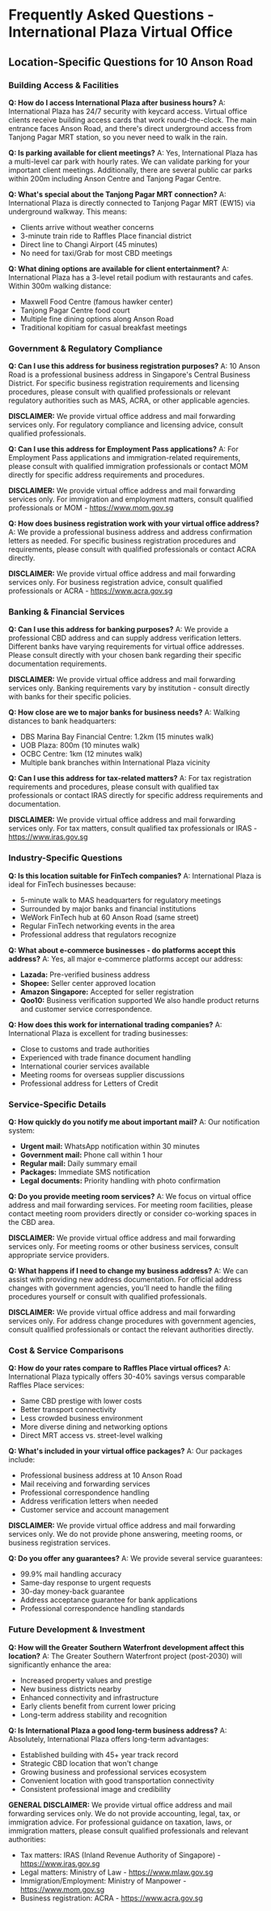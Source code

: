# Frequently Asked Questions - International Plaza Virtual Office

<script type="application/ld+json">
{
  "@context": "https://schema.org",
  "@type": "FAQPage",
  "mainEntity": [
    {
      "@type": "Question",
      "name": "How do I access International Plaza after business hours?",
      "acceptedAnswer": {
        "@type": "Answer",
        "text": "International Plaza has 24/7 security with keycard access. Virtual office clients receive building access cards that work round-the-clock. The main entrance faces Anson Road, and there's direct underground access from Tanjong Pagar MRT station."
      }
    },
    {
      "@type": "Question",
      "name": "Is parking available for client meetings?",
      "acceptedAnswer": {
        "@type": "Answer",
        "text": "Yes, International Plaza has a multi-level car park with hourly rates. We can validate parking for your important client meetings. Additionally, there are several public car parks within 200m including Anson Centre and Tanjong Pagar Centre."
      }
    },
    {
      "@type": "Question",
      "name": "Is this address accepted by MAS for financial services licenses?",
      "acceptedAnswer": {
        "@type": "Answer",
        "text": "Yes, 10 Anson Road is within the Central Business District as defined by MAS. We're located 400m from MAS headquarters at 10 Shenton Way. Our address has been successfully used for payment services licenses, capital markets services licenses, insurance broker registrations, and FinTech sandbox applications."
      }
    },
    {
      "@type": "Question",
      "name": "Can I use this address for Employment Pass applications?",
      "acceptedAnswer": {
        "@type": "Answer",
        "text": "Absolutely. MOM accepts virtual office addresses for EP applications. We provide business substance documentation, address verification letters, meeting room access for potential MOM interviews, and correspondence handling for EP-related mail."
      }
    },
    {
      "@type": "Question",
      "name": "Which banks accept this virtual office address for account opening?",
      "acceptedAnswer": {
        "@type": "Answer",
        "text": "All major Singapore banks accept our International Plaza address: DBS (we provide business substance documentation package), UOB (pre-approved virtual office address with our reference letter), OCBC (standard documentation plus our address verification), and Standard Chartered (accepted for most business account types)."
      }
    },
    {
      "@type": "Question",
      "name": "How quickly do you notify me about important mail?",
      "acceptedAnswer": {
        "@type": "Answer",
        "text": "Our notification system provides: Urgent mail (WhatsApp notification within 30 minutes), Government mail (phone call within 1 hour), Regular mail (daily summary email), Packages (immediate SMS notification), and Legal documents (priority handling with photo confirmation)."
      }
    },
    {
      "@type": "Question",
      "name": "Can I use your meeting rooms, and how do they work?",
      "acceptedAnswer": {
        "@type": "Answer",
        "text": "Yes, our International Plaza meeting rooms include a professional boardroom for up to 12 people, video conferencing facilities, whiteboard and presentation equipment, tea/coffee service, city views for impressive client meetings, and advance booking via our mobile app."
      }
    },
    {
      "@type": "Question",
      "name": "What's included in your virtual office packages?",
      "acceptedAnswer": {
        "@type": "Answer",
        "text": "Our comprehensive packages include: Professional business address at 10 Anson Road, mail receiving and forwarding services, 24/7 building access with keycard, meeting room credits (varies by package), phone answering service option, government correspondence priority handling, and business registration support."
      }
    }
  ]
}
</script>

## Location-Specific Questions for 10 Anson Road

### Building Access & Facilities

**Q: How do I access International Plaza after business hours?**
A: International Plaza has 24/7 security with keycard access. Virtual office clients receive building access cards that work round-the-clock. The main entrance faces Anson Road, and there's direct underground access from Tanjong Pagar MRT station, so you never need to walk in the rain.

**Q: Is parking available for client meetings?**
A: Yes, International Plaza has a multi-level car park with hourly rates. We can validate parking for your important client meetings. Additionally, there are several public car parks within 200m including Anson Centre and Tanjong Pagar Centre.

**Q: What's special about the Tanjong Pagar MRT connection?**
A: International Plaza is directly connected to Tanjong Pagar MRT (EW15) via underground walkway. This means:
- Clients arrive without weather concerns
- 3-minute train ride to Raffles Place financial district
- Direct line to Changi Airport (45 minutes)
- No need for taxi/Grab for most CBD meetings

**Q: What dining options are available for client entertainment?**
A: International Plaza has a 3-level retail podium with restaurants and cafes. Within 300m walking distance:
- Maxwell Food Centre (famous hawker center)
- Tanjong Pagar Centre food court
- Multiple fine dining options along Anson Road
- Traditional kopitiam for casual breakfast meetings

### Government & Regulatory Compliance

**Q: Can I use this address for business registration purposes?**
A: 10 Anson Road is a professional business address in Singapore's Central Business District. For specific business registration requirements and licensing procedures, please consult with qualified professionals or relevant regulatory authorities such as MAS, ACRA, or other applicable agencies.

**DISCLAIMER:** We provide virtual office address and mail forwarding services only. For regulatory compliance and licensing advice, consult qualified professionals.

**Q: Can I use this address for Employment Pass applications?**
A: For Employment Pass applications and immigration-related requirements, please consult with qualified immigration professionals or contact MOM directly for specific address requirements and procedures.

**DISCLAIMER:** We provide virtual office address and mail forwarding services only. For immigration and employment matters, consult qualified professionals or MOM - https://www.mom.gov.sg

**Q: How does business registration work with your virtual office address?**
A: We provide a professional business address and address confirmation letters as needed. For specific business registration procedures and requirements, please consult with qualified professionals or contact ACRA directly.

**DISCLAIMER:** We provide virtual office address and mail forwarding services only. For business registration advice, consult qualified professionals or ACRA - https://www.acra.gov.sg

### Banking & Financial Services

**Q: Can I use this address for banking purposes?**
A: We provide a professional CBD address and can supply address verification letters. Different banks have varying requirements for virtual office addresses. Please consult directly with your chosen bank regarding their specific documentation requirements.

**DISCLAIMER:** We provide virtual office address and mail forwarding services only. Banking requirements vary by institution - consult directly with banks for their specific policies.

**Q: How close are we to major banks for business needs?**
A: Walking distances to bank headquarters:
- DBS Marina Bay Financial Centre: 1.2km (15 minutes walk)
- UOB Plaza: 800m (10 minutes walk)
- OCBC Centre: 1km (12 minutes walk)
- Multiple bank branches within International Plaza vicinity

**Q: Can I use this address for tax-related matters?**
A: For tax registration requirements and procedures, please consult with qualified tax professionals or contact IRAS directly for specific address requirements and documentation.

**DISCLAIMER:** We provide virtual office address and mail forwarding services only. For tax matters, consult qualified tax professionals or IRAS - https://www.iras.gov.sg

### Industry-Specific Questions

**Q: Is this location suitable for FinTech companies?**
A: International Plaza is ideal for FinTech businesses because:
- 5-minute walk to MAS headquarters for regulatory meetings
- Surrounded by major banks and financial institutions
- WeWork FinTech hub at 60 Anson Road (same street)
- Regular FinTech networking events in the area
- Professional address that regulators recognize

**Q: What about e-commerce businesses - do platforms accept this address?**
A: Yes, all major e-commerce platforms accept our address:
- **Lazada:** Pre-verified business address
- **Shopee:** Seller center approved location
- **Amazon Singapore:** Accepted for seller registration
- **Qoo10:** Business verification supported
We also handle product returns and customer service correspondence.

**Q: How does this work for international trading companies?**
A: International Plaza is excellent for trading businesses:
- Close to customs and trade authorities
- Experienced with trade finance document handling
- International courier services available
- Meeting rooms for overseas supplier discussions
- Professional address for Letters of Credit

### Service-Specific Details

**Q: How quickly do you notify me about important mail?**
A: Our notification system:
- **Urgent mail:** WhatsApp notification within 30 minutes
- **Government mail:** Phone call within 1 hour
- **Regular mail:** Daily summary email
- **Packages:** Immediate SMS notification
- **Legal documents:** Priority handling with photo confirmation

**Q: Do you provide meeting room services?**
A: We focus on virtual office address and mail forwarding services. For meeting room facilities, please contact meeting room providers directly or consider co-working spaces in the CBD area.

**DISCLAIMER:** We provide virtual office address and mail forwarding services only. For meeting rooms or other business services, consult appropriate service providers.

**Q: What happens if I need to change my business address?**
A: We can assist with providing new address documentation. For official address changes with government agencies, you'll need to handle the filing procedures yourself or consult with qualified professionals.

**DISCLAIMER:** We provide virtual office address and mail forwarding services only. For address change procedures with government agencies, consult qualified professionals or contact the relevant authorities directly.

### Cost & Service Comparisons

**Q: How do your rates compare to Raffles Place virtual offices?**
A: International Plaza typically offers 30-40% savings versus comparable Raffles Place services:
- Same CBD prestige with lower costs
- Better transport connectivity
- Less crowded business environment
- More diverse dining and networking options
- Direct MRT access vs. street-level walking

**Q: What's included in your virtual office packages?**
A: Our packages include:
- Professional business address at 10 Anson Road
- Mail receiving and forwarding services
- Professional correspondence handling
- Address verification letters when needed
- Customer service and account management

**DISCLAIMER:** We provide virtual office address and mail forwarding services only. We do not provide phone answering, meeting rooms, or business registration services.

**Q: Do you offer any guarantees?**
A: We provide several service guarantees:
- 99.9% mail handling accuracy
- Same-day response to urgent requests
- 30-day money-back guarantee
- Address acceptance guarantee for bank applications
- Professional correspondence handling standards

### Future Development & Investment

**Q: How will the Greater Southern Waterfront development affect this location?**
A: The Greater Southern Waterfront project (post-2030) will significantly enhance the area:
- Increased property values and prestige
- New business districts nearby
- Enhanced connectivity and infrastructure
- Early clients benefit from current lower pricing
- Long-term address stability and recognition

**Q: Is International Plaza a good long-term business address?**
A: Absolutely, International Plaza offers long-term advantages:
- Established building with 45+ year track record
- Strategic CBD location that won't change
- Growing business and professional services ecosystem
- Convenient location with good transportation connectivity
- Consistent professional image and credibility

**GENERAL DISCLAIMER:** We provide virtual office address and mail forwarding services only. We do not provide accounting, legal, tax, or immigration advice. For professional guidance on taxation, laws, or immigration matters, please consult qualified professionals and relevant authorities:
- Tax matters: IRAS (Inland Revenue Authority of Singapore) - https://www.iras.gov.sg
- Legal matters: Ministry of Law - https://www.mlaw.gov.sg
- Immigration/Employment: Ministry of Manpower - https://www.mom.gov.sg
- Business registration: ACRA - https://www.acra.gov.sg